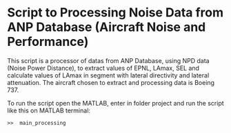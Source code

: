 Script to Processing Noise Data from ANP Database (Aircraft Noise and
Performance)  
======
This script is a processor of datas from ANP Database, using NPD data (Noise
Power Distance), to extract values of EPNL, LAmax, SEL and calculate values of
LAmax in segment with lateral directivity and lateral attenuation. The aircraft chosen
to extract and processing data is Boeing 737.

To run the script open the MATLAB, enter in folder project and run the script
like this on MATLAB terminal:
```
>>  main_processing
```
